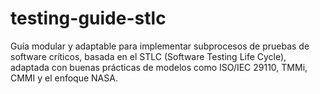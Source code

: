 # testing-guide-stlc
Guía modular y adaptable para implementar subprocesos de pruebas de software críticos, basada en el STLC (Software Testing Life Cycle), adaptada con buenas prácticas de modelos como ISO/IEC 29110, TMMi, CMMI y el enfoque NASA.  
